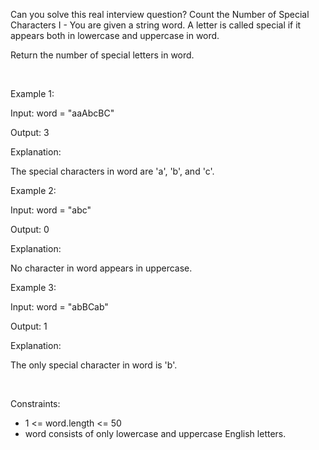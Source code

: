 Can you solve this real interview question? Count the Number of Special Characters I - You are given a string word. A letter is called special if it appears both in lowercase and uppercase in word.

Return the number of special letters in word.

 

Example 1:

Input: word = "aaAbcBC"

Output: 3

Explanation:

The special characters in word are 'a', 'b', and 'c'.

Example 2:

Input: word = "abc"

Output: 0

Explanation:

No character in word appears in uppercase.

Example 3:

Input: word = "abBCab"

Output: 1

Explanation:

The only special character in word is 'b'.

 

Constraints:

 * 1 <= word.length <= 50
 * word consists of only lowercase and uppercase English letters.